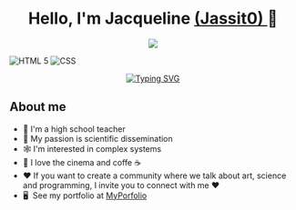 <div align="center">
<h1 align="center">Hello, I'm Jacqueline <a href="https://aristi.dev">(Jassit0) </a> 👋  </h1>
</div> 

<div align="center">
<img src="https://img.wattpad.com/0b4bc6056f2ccafd5c8e83e11d39cd8860a46155/68747470733a2f2f73332e616d617a6f6e6177732e636f6d2f776174747061642d6d656469612d736572766963652f53746f7279496d6167652f505044464a586c4958546d5378413d3d2d3836363531363130302e313630356461613266333365393439363932363035353935303330352e676966">
</div> 
 

![HTML 5](https://img.shields.io/badge/HTML5-E34F26?style=for-the-badge&logo=html5&logoColor=white)
![CSS](https://img.shields.io/badge/CSS3-1572B6?style=for-the-badge&logo=css3&logoColor=white)


<div>
  <div align="center">
  <a href="https://git.io/typing-svg">
    <img src="https://readme-typing-svg.herokuapp.com?font=Roboto&duration=4000&pause=1000&color=BF5DF7&width=435&lines=Thanks+for+visiting+my+GitHub!;Connect+with+me!+" alt="Typing SVG">
  </a>
</div>

## About me

- 🏫 I'm a high school teacher
- 💬 My passion is scientific dissemination
- 🕸️ I'm interested in complex systems
- 🎥 I love the cinema and coffe ☕
- ❤️ If you want to create a community where we talk about art, science and programming, I invite you to connect with me ❤️
- 🖥️  See my portfolio at [MyPorfolio](https://jacquelinejasso.netlify.app/#proyectos)


